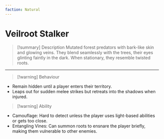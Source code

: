 ```yaml
---
faction: Natural
---
```

# Veilroot Stalker

> [!summary] Description
> Mutated forest predators with bark-like skin and glowing veins. They blend seamlessly with the trees, their eyes glinting faintly in the dark. When stationary, they resemble twisted roots.  

---

>[!warning] Behaviour
- Remain hidden until a player enters their territory.
- Leaps out for sudden melee strikes but retreats into the shadows when injured.

>[!warning] Ability
- Camouflage: Hard to detect unless the player uses light-based abilities or gets too close.
- Entangling Vines: Can summon roots to ensnare the player briefly, making them vulnerable to other enemies.
